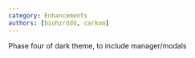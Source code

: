 ```yaml
---
category: Enhancements
authors: [biohzrddd, carkom]
---
```

Phase four of dark theme, to include manager/modals